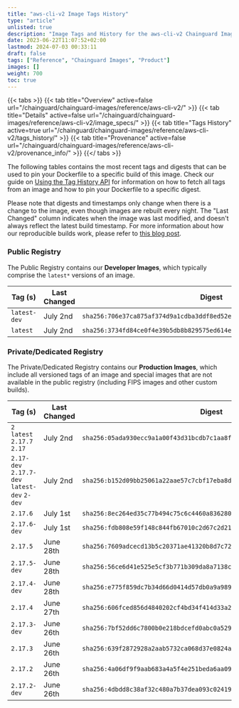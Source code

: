 ```yaml
---
title: "aws-cli-v2 Image Tags History"
type: "article"
unlisted: true
description: "Image Tags and History for the aws-cli-v2 Chainguard Image"
date: 2023-06-22T11:07:52+02:00
lastmod: 2024-07-03 00:33:11
draft: false
tags: ["Reference", "Chainguard Images", "Product"]
images: []
weight: 700
toc: true
---
```


{{< tabs >}}
{{< tab title="Overview" active=false url="/chainguard/chainguard-images/reference/aws-cli-v2/" >}}
{{< tab title="Details" active=false url="/chainguard/chainguard-images/reference/aws-cli-v2/image_specs/" >}}
{{< tab title="Tags History" active=true url="/chainguard/chainguard-images/reference/aws-cli-v2/tags_history/" >}}
{{< tab title="Provenance" active=false url="/chainguard/chainguard-images/reference/aws-cli-v2/provenance_info/" >}}
{{</ tabs >}}

The following tables contains the most recent tags and digests that can be used to pin your Dockerfile to a specific build of this image. Check our guide on [Using the Tag History API](/chainguard/chainguard-images/using-the-tag-history-api/) for information on how to fetch all tags from an image and how to pin your Dockerfile to a specific digest.

Please note that digests and timestamps only change when there is a change to the image, even though images are rebuilt every night. The "Last Changed" column indicates when the image was last modified, and doesn't always reflect the latest build timestamp. For more information about how our reproducible builds work, please refer to [this blog post](https://www.chainguard.dev/unchained/reproducing-chainguards-reproducible-image-builds).

### Public Registry
The Public Registry contains our **Developer Images**, which typically comprise the `latest*` versions of an image.

| Tag (s)       | Last Changed | Digest                                                                    |
|---------------|--------------|---------------------------------------------------------------------------|
|  `latest-dev` | July 2nd     | `sha256:706e37ca875af374d9a1cdba3ddf8ed52e6a197c7da24dfaca3f2fced9032125` |
|  `latest`     | July 2nd     | `sha256:3734fd84ce0f4e39b5db8b829575ed614e21d8f4c26894a6ed6425b109184a6b` |


### Private/Dedicated Registry
The Private/Dedicated Registry contains our **Production Images**, which include all versioned tags of an image and special images that are not available in the public registry (including FIPS images and other custom builds).

| Tag (s)                                       | Last Changed | Digest                                                                    |
|-----------------------------------------------|--------------|---------------------------------------------------------------------------|
|  `2` `latest` `2.17.7` `2.17`                 | July 2nd     | `sha256:05ada930ecc9a1a00f43d31bcdb7c1aa8f8c0b16d88503581f5910023328d1bf` |
|  `2.17-dev` `2.17.7-dev` `latest-dev` `2-dev` | July 2nd     | `sha256:b152d09bb25061a22aae57c7cbf17eba8d70fea88bddb28803b5514f682f7997` |
|  `2.17.6`                                     | July 1st     | `sha256:8ec264ed35c77b494c75c6c4460a836280b704e17d3cca0d3c99810b2d0c4c84` |
|  `2.17.6-dev`                                 | July 1st     | `sha256:fdb808e59f148c844fb67010c2d67c2d21446420d3c5c4b3baf6bfb518e9e7d2` |
|  `2.17.5`                                     | June 28th    | `sha256:7609adcecd13b5c20371ae41320b8d7c724ca3e9e1ad0f75a76d2ce9094815ed` |
|  `2.17.5-dev`                                 | June 28th    | `sha256:56ce6d41e525e5cf3b771b309da8a7138c95853daa20985c8925b88e211ed810` |
|  `2.17.4-dev`                                 | June 28th    | `sha256:e775f859dc7b34d66d0414d57db0a9a989b6ef0eeaf9bffe200d2bf29b178574` |
|  `2.17.4`                                     | June 27th    | `sha256:606fced856d4840202cf4bd34f414d33a2c6e3ff8e7c195babc2ef0bf36dca7a` |
|  `2.17.3-dev`                                 | June 26th    | `sha256:7bf52dd6c7800b0e218bdcefd0abc0a529d21f7d6d6c15d11be920598ee0ea43` |
|  `2.17.3`                                     | June 26th    | `sha256:639f2872928a2aab5732ca068d37e0824af87b41b093e5482011b0a613a559c6` |
|  `2.17.2`                                     | June 26th    | `sha256:4a06df9f9aab683a4a5f4e251beda6aa09979bfd5886bb83334d0c27b25d8ba4` |
|  `2.17.2-dev`                                 | June 26th    | `sha256:4dbdd8c38af32c480a7b37dea093c02419014cf3abd7e194b5c6ba58492c6b32` |

